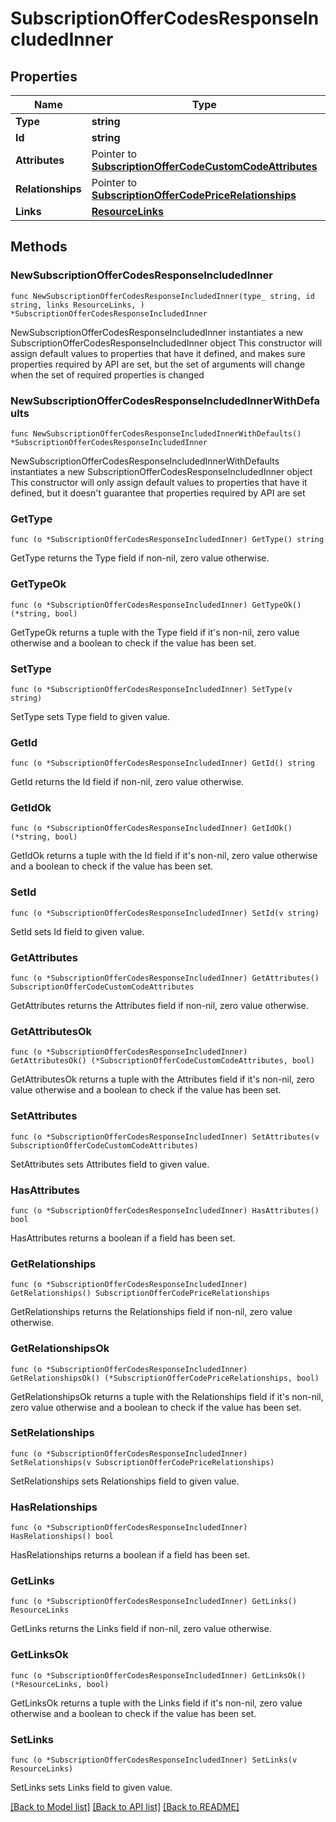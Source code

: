 # SubscriptionOfferCodesResponseIncludedInner

## Properties

Name | Type | Description | Notes
------------ | ------------- | ------------- | -------------
**Type** | **string** |  | 
**Id** | **string** |  | 
**Attributes** | Pointer to [**SubscriptionOfferCodeCustomCodeAttributes**](SubscriptionOfferCodeCustomCodeAttributes.md) |  | [optional] 
**Relationships** | Pointer to [**SubscriptionOfferCodePriceRelationships**](SubscriptionOfferCodePriceRelationships.md) |  | [optional] 
**Links** | [**ResourceLinks**](ResourceLinks.md) |  | 

## Methods

### NewSubscriptionOfferCodesResponseIncludedInner

`func NewSubscriptionOfferCodesResponseIncludedInner(type_ string, id string, links ResourceLinks, ) *SubscriptionOfferCodesResponseIncludedInner`

NewSubscriptionOfferCodesResponseIncludedInner instantiates a new SubscriptionOfferCodesResponseIncludedInner object
This constructor will assign default values to properties that have it defined,
and makes sure properties required by API are set, but the set of arguments
will change when the set of required properties is changed

### NewSubscriptionOfferCodesResponseIncludedInnerWithDefaults

`func NewSubscriptionOfferCodesResponseIncludedInnerWithDefaults() *SubscriptionOfferCodesResponseIncludedInner`

NewSubscriptionOfferCodesResponseIncludedInnerWithDefaults instantiates a new SubscriptionOfferCodesResponseIncludedInner object
This constructor will only assign default values to properties that have it defined,
but it doesn't guarantee that properties required by API are set

### GetType

`func (o *SubscriptionOfferCodesResponseIncludedInner) GetType() string`

GetType returns the Type field if non-nil, zero value otherwise.

### GetTypeOk

`func (o *SubscriptionOfferCodesResponseIncludedInner) GetTypeOk() (*string, bool)`

GetTypeOk returns a tuple with the Type field if it's non-nil, zero value otherwise
and a boolean to check if the value has been set.

### SetType

`func (o *SubscriptionOfferCodesResponseIncludedInner) SetType(v string)`

SetType sets Type field to given value.


### GetId

`func (o *SubscriptionOfferCodesResponseIncludedInner) GetId() string`

GetId returns the Id field if non-nil, zero value otherwise.

### GetIdOk

`func (o *SubscriptionOfferCodesResponseIncludedInner) GetIdOk() (*string, bool)`

GetIdOk returns a tuple with the Id field if it's non-nil, zero value otherwise
and a boolean to check if the value has been set.

### SetId

`func (o *SubscriptionOfferCodesResponseIncludedInner) SetId(v string)`

SetId sets Id field to given value.


### GetAttributes

`func (o *SubscriptionOfferCodesResponseIncludedInner) GetAttributes() SubscriptionOfferCodeCustomCodeAttributes`

GetAttributes returns the Attributes field if non-nil, zero value otherwise.

### GetAttributesOk

`func (o *SubscriptionOfferCodesResponseIncludedInner) GetAttributesOk() (*SubscriptionOfferCodeCustomCodeAttributes, bool)`

GetAttributesOk returns a tuple with the Attributes field if it's non-nil, zero value otherwise
and a boolean to check if the value has been set.

### SetAttributes

`func (o *SubscriptionOfferCodesResponseIncludedInner) SetAttributes(v SubscriptionOfferCodeCustomCodeAttributes)`

SetAttributes sets Attributes field to given value.

### HasAttributes

`func (o *SubscriptionOfferCodesResponseIncludedInner) HasAttributes() bool`

HasAttributes returns a boolean if a field has been set.

### GetRelationships

`func (o *SubscriptionOfferCodesResponseIncludedInner) GetRelationships() SubscriptionOfferCodePriceRelationships`

GetRelationships returns the Relationships field if non-nil, zero value otherwise.

### GetRelationshipsOk

`func (o *SubscriptionOfferCodesResponseIncludedInner) GetRelationshipsOk() (*SubscriptionOfferCodePriceRelationships, bool)`

GetRelationshipsOk returns a tuple with the Relationships field if it's non-nil, zero value otherwise
and a boolean to check if the value has been set.

### SetRelationships

`func (o *SubscriptionOfferCodesResponseIncludedInner) SetRelationships(v SubscriptionOfferCodePriceRelationships)`

SetRelationships sets Relationships field to given value.

### HasRelationships

`func (o *SubscriptionOfferCodesResponseIncludedInner) HasRelationships() bool`

HasRelationships returns a boolean if a field has been set.

### GetLinks

`func (o *SubscriptionOfferCodesResponseIncludedInner) GetLinks() ResourceLinks`

GetLinks returns the Links field if non-nil, zero value otherwise.

### GetLinksOk

`func (o *SubscriptionOfferCodesResponseIncludedInner) GetLinksOk() (*ResourceLinks, bool)`

GetLinksOk returns a tuple with the Links field if it's non-nil, zero value otherwise
and a boolean to check if the value has been set.

### SetLinks

`func (o *SubscriptionOfferCodesResponseIncludedInner) SetLinks(v ResourceLinks)`

SetLinks sets Links field to given value.



[[Back to Model list]](../README.md#documentation-for-models) [[Back to API list]](../README.md#documentation-for-api-endpoints) [[Back to README]](../README.md)


